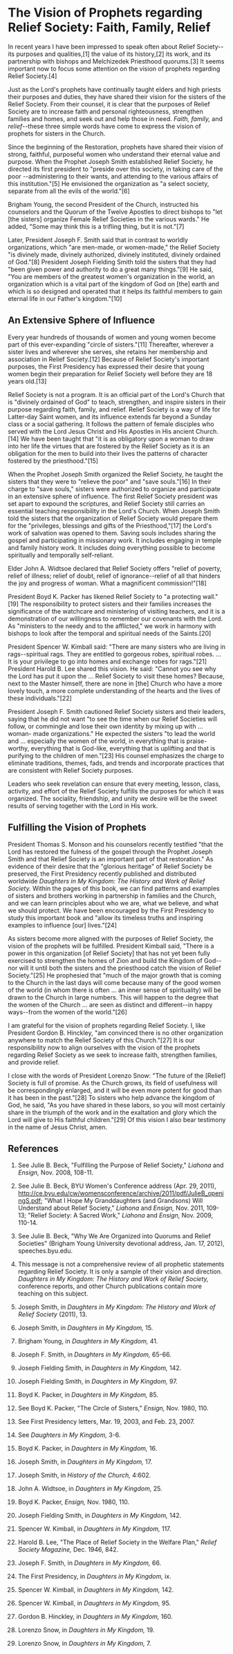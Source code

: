 # The Vision of Prophets regarding Relief Society: Faith, Family, Relief

In recent years I have been impressed to speak often about Relief Society--its
purposes and qualities,[1] the value of its history,[2] its work, and its
partnership with bishops and Melchizedek Priesthood quorums.[3] It seems
important now to focus some attention on the vision of prophets regarding
Relief Society.[4]

Just as the Lord's prophets have continually taught elders and high priests
their purposes and duties, they have shared their vision for the sisters of
the Relief Society. From their counsel, it is clear that the purposes of
Relief Society are to increase faith and personal righteousness, strengthen
families and homes, and seek out and help those in need. _Faith, family,_ and
_relief_--these three simple words have come to express the vision of prophets
for sisters in the Church.

Since the beginning of the Restoration, prophets have shared their vision of
strong, faithful, purposeful women who understand their eternal value and
purpose. When the Prophet Joseph Smith established Relief Society, he directed
its first president to "preside over this society, in taking care of the poor
--administering to their wants, and attending to the various affairs of this
institution."[5] He envisioned the organization as "a select society, separate
from all the evils of the world."[6]

Brigham Young, the second President of the Church, instructed his counselors
and the Quorum of the Twelve Apostles to direct bishops to "let [the sisters]
organize Female Relief Societies in the various wards." He added, "Some may
think this is a trifling thing, but it is not."[7]

Later, President Joseph F. Smith said that in contrast to worldly
organizations, which "are men-made, or women-made," the Relief Society "is
divinely made, divinely authorized, divinely instituted, divinely ordained of
God."[8] President Joseph Fielding Smith told the sisters that they had "been
given power and authority to do a great many things."[9] He said, "You are
members of the greatest women's organization in the world, an organization
which is a vital part of the kingdom of God on [the] earth and which is so
designed and operated that it helps its faithful members to gain eternal life
in our Father's kingdom."[10]

## An Extensive Sphere of Influence

Every year hundreds of thousands of women and young women become part of this
ever-expanding "circle of sisters."[11] Thereafter, wherever a sister lives
and wherever she serves, she retains her membership and association in Relief
Society.[12] Because of Relief Society's important purposes, the First
Presidency has expressed their desire that young women begin their preparation
for Relief Society well before they are 18 years old.[13]

Relief Society is not a program. It is an official part of the Lord's Church
that is "divinely ordained of God" to teach, strengthen, and inspire sisters
in their purpose regarding faith, family, and relief. Relief Society is a way
of life for Latter-day Saint women, and its influence extends far beyond a
Sunday class or a social gathering. It follows the pattern of female disciples
who served with the Lord Jesus Christ and His Apostles in His ancient
Church.[14] We have been taught that "it is as obligatory upon a woman to draw
into her life the virtues that are fostered by the Relief Society as it is an
obligation for the men to build into their lives the patterns of character
fostered by the priesthood."[15]

When the Prophet Joseph Smith organized the Relief Society, he taught the
sisters that they were to "relieve the poor" and "save souls."[16] In their
charge to "save souls," sisters were authorized to organize and participate in
an extensive sphere of influence. The first Relief Society president was set
apart to expound the scriptures, and Relief Society still carries an essential
teaching responsibility in the Lord's Church. When Joseph Smith told the
sisters that the organization of Relief Society would prepare them for the
"privileges, blessings and gifts of the Priesthood,"[17] the Lord's work of
salvation was opened to them. Saving souls includes sharing the gospel and
participating in missionary work. It includes engaging in temple and family
history work. It includes doing everything possible to become spiritually and
temporally self-reliant.

Elder John A. Widtsoe declared that Relief Society offers "relief of poverty,
relief of illness; relief of doubt, relief of ignorance--relief of all that
hinders the joy and progress of woman. What a magnificent commission!"[18]

President Boyd K. Packer has likened Relief Society to "a protecting
wall."[19] The responsibility to protect sisters and their families increases
the significance of the watchcare and ministering of visiting teachers, and it
is a demonstration of our willingness to remember our covenants with the Lord.
As "ministers to the needy and to the afflicted," we work in harmony with
bishops to look after the temporal and spiritual needs of the Saints.[20]

President Spencer W. Kimball said: "There are many sisters who are living in
rags--spiritual rags. They are entitled to gorgeous robes, spiritual robes. ...
It is your privilege to go into homes and exchange robes for rags."[21]
President Harold B. Lee shared this vision. He said: "Cannot you see why the
Lord has put it upon the ... Relief Society to visit these homes? Because, next
to the Master himself, there are none in [the] Church who have a more lovely
touch, a more complete understanding of the hearts and the lives of these
individuals."[22]

President Joseph F. Smith cautioned Relief Society sisters and their leaders,
saying that he did not want "to see the time when our Relief Societies will
follow, or commingle and lose their own identity by mixing up with ... woman-
made organizations." He expected the sisters "to lead the world and ...
especially the women of the world, in everything that is praise-worthy,
everything that is God-like, everything that is uplifting and that is
purifying to the children of men."[23] His counsel emphasizes the charge to
eliminate traditions, themes, fads, and trends and incorporate practices that
are consistent with Relief Society purposes.

Leaders who seek revelation can ensure that every meeting, lesson, class,
activity, and effort of the Relief Society fulfills the purposes for which it
was organized. The sociality, friendship, and unity we desire will be the
sweet results of serving together with the Lord in His work.

## Fulfilling the Vision of Prophets

President Thomas S. Monson and his counselors recently testified "that the
Lord has restored the fulness of the gospel through the Prophet Joseph Smith
and that Relief Society is an important part of that restoration." As evidence
of their desire that the "glorious heritage" of Relief Society be preserved,
the First Presidency recently published and distributed worldwide _Daughters
in My Kingdom: The History and Work of Relief Society._ Within the pages of
this book, we can find patterns and examples of sisters and brothers working
in partnership in families and the Church, and we can learn principles about
who we are, what we believe, and what we should protect. We have been
encouraged by the First Presidency to study this important book and "allow its
timeless truths and inspiring examples to influence [our] lives."[24]

As sisters become more aligned with the purposes of Relief Society, the vision
of the prophets will be fulfilled. President Kimball said, "There is a power
in this organization [of Relief Society] that has not yet been fully exercised
to strengthen the homes of Zion and build the Kingdom of God--nor will it
until both the sisters and the priesthood catch the vision of Relief
Society."[25] He prophesied that "much of the major growth that is coming to
the Church in the last days will come because many of the good women of the
world (in whom there is often ... an inner sense of spirituality) will be drawn
to the Church in large numbers. This will happen to the degree that the women
of the Church ... are seen as distinct and different--in happy ways--from the
women of the world."[26]

I am grateful for the vision of prophets regarding Relief Society. I, like
President Gordon B. Hinckley, "am convinced there is no other organization
anywhere to match the Relief Society of this Church."[27] It is our
responsibility now to align ourselves with the vision of the prophets
regarding Relief Society as we seek to increase faith, strengthen families,
and provide relief.

I close with the words of President Lorenzo Snow: "The future of the [Relief]
Society is full of promise. As the Church grows, its field of usefulness will
be correspondingly enlarged, and it will be even more potent for good than it
has been in the past."[28] To sisters who help advance the kingdom of God, he
said, "As you have shared in these labors, so you will most certainly share in
the triumph of the work and in the exaltation and glory which the Lord will
give to His faithful children."[29] Of this vision I also bear testimony in
the name of Jesus Christ, amen.

## References

  1.  See Julie B. Beck, "Fulfilling the Purpose of Relief Society," _Liahona_ and _Ensign,_ Nov. 2008, 108-11.

  2.  See Julie B. Beck, BYU Women's Conference address (Apr. 29, 2011), http://ce.byu.edu/cw/womensconference/archive/2011/pdf/JulieB_openingS.pdf; "What I Hope My Granddaughters (and Grandsons) Will Understand about Relief Society," _Liahona_ and _Ensign,_ Nov. 2011, 109-13; "Relief Society: A Sacred Work," _Liahona_ and _Ensign,_ Nov. 2009, 110-14.

  3.  See Julie B. Beck, "Why We Are Organized into Quorums and Relief Societies" (Brigham Young University devotional address, Jan. 17, 2012), speeches.byu.edu.

  4.  This message is not a comprehensive review of all prophetic statements regarding Relief Society. It is only a sample of their vision and direction. _Daughters in My Kingdom: The History and Work of Relief Society,_ conference reports, and other Church publications contain more teaching on this subject.

  5.  Joseph Smith, in _Daughters in My Kingdom: The History and Work of Relief Society_ (2011), 13.

  6.  Joseph Smith, in _Daughters in My Kingdom,_ 15.

  7.  Brigham Young, in _Daughters in My Kingdom,_ 41.

  8.  Joseph F. Smith, in _Daughters in My Kingdom,_ 65-66.

  9.  Joseph Fielding Smith, in _Daughters in My Kingdom,_ 142.

  10.  Joseph Fielding Smith, in _Daughters in My Kingdom,_ 97.

  11.  Boyd K. Packer, in _Daughters in My Kingdom,_ 85.

  12.  See Boyd K. Packer, "The Circle of Sisters," _Ensign,_ Nov. 1980, 110.

  13.  See First Presidency letters, Mar. 19, 2003, and Feb. 23, 2007.

  14.  See _Daughters in My Kingdom,_ 3-6.

  15.  Boyd K. Packer, in _Daughters in My Kingdom,_ 16.

  16.  Joseph Smith, in _Daughters in My Kingdom,_ 17.

  17.  Joseph Smith, in _History of the Church,_ 4:602.

  18.  John A. Widtsoe, in _Daughters in My Kingdom,_ 25.

  19.  Boyd K. Packer, _Ensign,_ Nov. 1980, 110.

  20.  Joseph Fielding Smith, in _Daughters in My Kingdom,_ 142.

  21.  Spencer W. Kimball, in _Daughters in My Kingdom,_ 117.

  22.  Harold B. Lee, "The Place of Relief Society in the Welfare Plan," _Relief Society Magazine,_ Dec. 1946, 842.

  23.  Joseph F. Smith, in _Daughters in My Kingdom,_ 66.

  24.  The First Presidency, in _Daughters in My Kingdom,_ ix.

  25.  Spencer W. Kimball, in _Daughters in My Kingdom,_ 142.

  26.  Spencer W. Kimball, in _Daughters in My Kingdom,_ 95.

  27.  Gordon B. Hinckley, in _Daughters in My Kingdom,_ 160.

  28.  Lorenzo Snow, in _Daughters in My Kingdom,_ 19.

  29.  Lorenzo Snow, in _Daughters in My Kingdom,_ 7.

